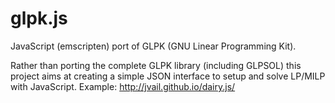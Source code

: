 glpk.js
=======

JavaScript (emscripten) port of GLPK (GNU Linear Programming Kit).

Rather than porting the complete GLPK library (including GLPSOL) this project aims at creating a simple JSON interface to setup and solve LP/MILP with JavaScript. Example: http://jvail.github.io/dairy.js/
